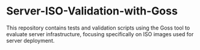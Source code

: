 # Server-ISO-Validation-with-Goss
This repository contains tests and validation scripts using the Goss tool to evaluate server infrastructure, focusing specifically on ISO images used for server deployment. 
